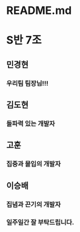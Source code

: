 # README.md

# S반 7조
## 민경현
### 우리팀 팀장님!!! 

## 김도현
### 돌파력 있는 개발자

## 고훈
### 집중과 몰입의 개발자

## 이승배
### 집념과 끈기의 개발자

### 일주일간 잘 부탁드립니다.



